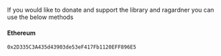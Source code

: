 If you would like to donate and support the library and ragardner you can use the below methods

#### Ethereum
`0x2D335C3A435d43903de53eF417Fb1120EFF896E5`
